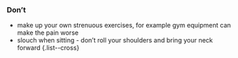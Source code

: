 ### Don’t

- make up your own strenuous exercises, for example gym equipment can make the pain worse
- slouch when sitting - don’t roll your shoulders and bring your neck forward
{.list--cross}